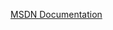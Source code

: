 
[MSDN Documentation][1]

[1]: https://docs.microsoft.com/en-us/sql/t-sql/statements/set-statements-transact-sql?view=sql-server-ver15
